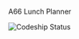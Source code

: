 A66 Lunch Planner


![Codeship Status](https://codeship.com/projects/YOUR_PROJECT_UUID/status?branch=master)
